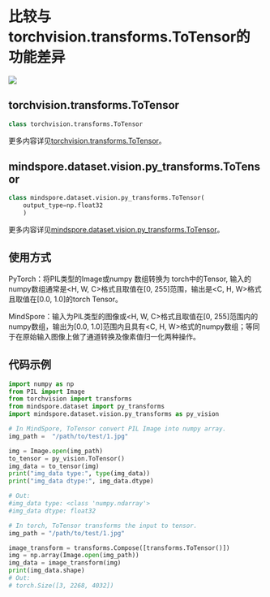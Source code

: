 ﻿# 比较与torchvision.transforms.ToTensor的功能差异

<a href="https://gitee.com/mindspore/docs/blob/r1.7/docs/mindspore/source_zh_cn/note/api_mapping/pytorch_diff/ToTensor.md" target="_blank"><img src="https://mindspore-website.obs.cn-north-4.myhuaweicloud.com/website-images/master/resource/_static/logo_source.png"></a>

## torchvision.transforms.ToTensor

```python
class torchvision.transforms.ToTensor
```

更多内容详见[torchvision.transforms.ToTensor](https://pytorch.org/vision/0.10/transforms.html#torchvision.transforms.ToTensor)。

## mindspore.dataset.vision.py_transforms.ToTensor

```python
class mindspore.dataset.vision.py_transforms.ToTensor(
    output_type=np.float32
    )
```

更多内容详见[mindspore.dataset.vision.py_transforms.ToTensor](https://mindspore.cn/docs/zh-CN/r1.7/api_python/dataset_vision/mindspore.dataset.vision.py_transforms.ToTensor.html#mindspore.dataset.vision.py_transforms.ToTensor)。

## 使用方式

PyTorch：将PIL类型的Image或numpy 数组转换为 torch中的Tensor, 输入的numpy数组通常是<H, W, C>格式且取值在[0, 255]范围，输出是<C, H, W>格式且取值在[0.0, 1.0]的torch Tensor。

MindSpore：输入为PIL类型的图像或<H, W, C>格式且取值在[0, 255]范围内的numpy数组，输出为[0.0, 1.0]范围内且具有<C, H, W>格式的numpy数组；等同于在原始输入图像上做了通道转换及像素值归一化两种操作。

## 代码示例

```python
import numpy as np
from PIL import Image
from torchvision import transforms
from mindspore.dataset import py_transforms
import mindspore.dataset.vision.py_transforms as py_vision

# In MindSpore, ToTensor convert PIL Image into numpy array.
img_path =  "/path/to/test/1.jpg"

img = Image.open(img_path)
to_tensor = py_vision.ToTensor()
img_data = to_tensor(img)
print("img_data type:", type(img_data))
print("img_data dtype:", img_data.dtype)

# Out:
#img_data type: <class 'numpy.ndarray'>
#img_data dtype: float32

# In torch, ToTensor transforms the input to tensor.
img_path = "/path/to/test/1.jpg"

image_transform = transforms.Compose([transforms.ToTensor()])
img = np.array(Image.open(img_path))
img_data = image_transform(img)
print(img_data.shape)
# Out:
# torch.Size([3, 2268, 4032])
```
